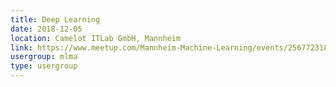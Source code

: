 ```yaml
---
title: Deep Learning
date: 2018-12-05
location: Camelot ITLab GmbH, Mannheim
link: https://www.meetup.com/Mannheim-Machine-Learning/events/256772318/
usergroup: mlma
type: usergroup
---
```

